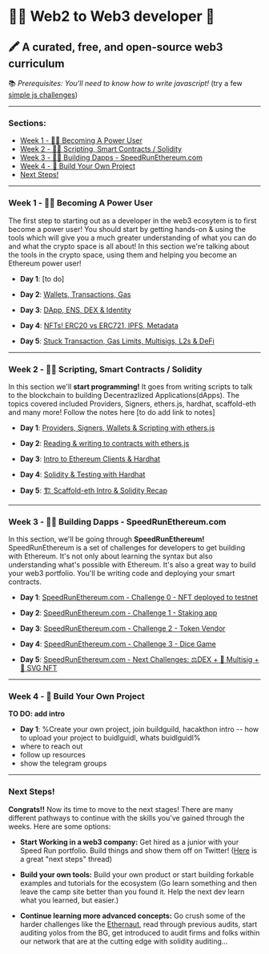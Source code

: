 # 👩‍💻 Web2 to Web3 developer 🚀 

## 🖍 A curated, free, and open-source web3 curriculum

📚  *Prerequisites: You'll need to know how to write javascript!* (try a few [simple js challenges](https://github.com/carletex/js-challenges))

---

### Sections:
- [Week 1 - 👩‍🔬 Becoming A Power User](#week-1----becoming-a-power-user)
- [Week 2 - 👩‍🚀 Scripting, Smart Contracts / Solidity](#week-2----scripting-smart-contracts--solidity)
- [Week 3 - 🧙‍♀️ Building Dapps - SpeedRunEthereum.com](#week-3---%EF%B8%8F-building-dapps---speedrunethereumcom)
- [Week 4 - 🚢  Build Your Own Project](#week-4-----build-your-own-project)
- [Next Steps!](#next-steps)
---

### Week 1 - 👩‍🔬 Becoming A Power User

The first step to starting out as a developer in the web3 ecosytem is to first become a power user! You should start by getting hands-on & using the tools which will give you a much greater understanding of what you can do and what the crypto space is all about! In this section we're talking about the tools in the crypto space, using them and helping you become an Ethereum power user! 

- **Day 1**: [to do]

- **Day 2**: [Wallets, Transactions, Gas](https://youtu.be/_GjPeRLCREA)
   
- **Day 3**: [DApp, ENS, DEX & Identity](https://youtu.be/wYSMNdIRoII)  
   
- **Day 4**: [NFTs! ERC20 vs ERC721, IPFS, Metadata](https://youtu.be/NOdrEpnoCiM)
   
- **Day 5**: [Stuck Transaction, Gas Limits, Multisigs, L2s & DeFi](https://youtu.be/11QTT6BK5j0)
 
---

### Week 2 - 👩‍🚀 Scripting, Smart Contracts / Solidity 

In this section we'll **start programming!** It goes from writing scripts to talk to the blockchain to building Decentrazlized Applications(dApps). The topics covered included Providers, Signers, ethers.js, hardhat, scaffold-eth and many more! Follow the notes here [to do add link to notes]

- **Day 1**: [Providers, Signers, Wallets & Scripting with ethers.js](https://youtu.be/m2AJAcWk394)
   
- **Day 2**: [Reading & writing to contracts with ethers.js](https://youtu.be/9qt35swYSUg)

- **Day 3**: [Intro to Ethereum Clients & Hardhat](https://youtu.be/7EwDOV4nEcY)
  
- **Day 4**: [Solidity & Testing with Hardhat](https://youtu.be/KjzH5EPCA-A)
   
- **Day 5**: [🏗 Scaffold-eth Intro & Solidity Recap](https://youtu.be/7pIzfm7hxQk)

---

### Week 3 - 🧙‍♀️ Building Dapps - SpeedRunEthereum.com

In this section, we'll be going through **SpeedRunEthereum!** SpeedRunEthereum is a set of challenges for developers to get building with Ethereum. It's not only about learning the syntax but also understanding what's possible with Ethereum. It's also a great way to build your web3 portfolio. You'll be writing code and deploying your smart contracts. 
   
- **Day 1**: [SpeedRunEthereum.com - Challenge 0 - NFT deployed to testnet](https://youtu.be/ej_RgaO1Pr0)

- **Day 2**: [SpeedRunEthereum.com - Challenge 1 - Staking app](https://youtu.be/DcOzXhaxtt4)

- **Day 3**: [SpeedRunEthereum.com - Challenge 2 - Token Vendor](https://youtu.be/OvBrInI5VbM)

- **Day 4**: [SpeedRunEthereum.com - Challenge 3 -  Dice Game](https://youtu.be/IMEmwxTDnBw)

- **Day 5**: [SpeedRunEthereum.com - Next Challenges: ⚖️DEX + 👛 Multisig + 🎫 SVG NFT](https://youtu.be/IMEmwxTDnBw)

---

### Week 4 - 🚢  Build Your Own Project 

**TO DO: add intro**

- **Day 1**: %Create your own project, join buildguild, hacakthon intro -- how to upload your project to buidlguidl, whats buidlguidl%
- where to reach out 
- follow up resources 
- show the telegram groups 

---

### Next Steps!

**Congrats!!** Now its time to move to the next stages! There are many different pathways to continue with the skills you've gained through the weeks. Here are some options:

- **Start Working in a web3 company:** Get hired as a junior with your Speed Run portfolio. Build things and show them off on Twitter!  ([Here](https://twitter.com/austingriffith/status/1478760479275175940?s=20&t=0zGF8M_7Hoeuy-D6LDoFpA) is a great "next steps" thread)

- **Build your own tools:** Build your own product or start building forkable examples and tutorials for the ecosystem 
(Go learn something and then leave the camp site better than you found it. Help the next dev learn what you learned, but easier.) 

- **Continue learning more advanced concepts:** Go crush some of the harder challenges like the [Ethernaut](https://ethernaut.openzeppelin.com/), read through previous audits, start auditing yolos from the BG, get introduced to audit firms and folks within our network that are at the cutting edge with solidity auditing...
